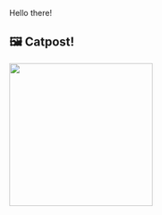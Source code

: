 Hello there!



## 🖼️ Catpost!

<sub>
    <img src="https://cdn2.thecatapi.com/images/a70.jpg" height="256">
</sub>

